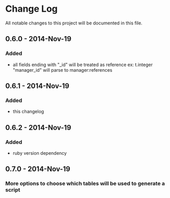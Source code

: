 # Change Log
All notable changes to this project will be documented in this file.

## 0.6.0 - 2014-Nov-19
### Added
- all fields ending with "_id" will be treated as reference ex: t.integer "manager_id" will parse to manager:references

## 0.6.1 - 2014-Nov-19
### Added
- this changelog

## 0.6.2 - 2014-Nov-19
### Added
- ruby version dependency

## 0.7.0 - 2014-Nov-19
### More options to choose which tables will be used to generate a script